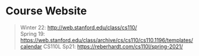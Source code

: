 # Course Website
> Winter 22: http://web.stanford.edu/class/cs110/  
> Spring 19: https://web.stanford.edu/class/archive/cs/cs110/cs110.1196/templates/calendar
> CS110L Sp21: https://reberhardt.com/cs110l/spring-2021/



